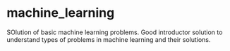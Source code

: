 # machine_learning

SOlution of basic machine learning problems.
Good introductor solution to understand types of problems in machine learning and their solutions.
